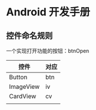 # Android 开发手册

## 控件命名规则

一个实现打开功能的按钮：btnOpen

| 控件      | 对应 |
| --------- | ---- |
| Button    | btn  |
| ImageView | iv   |
| CardView  | cv   |
|           |      |